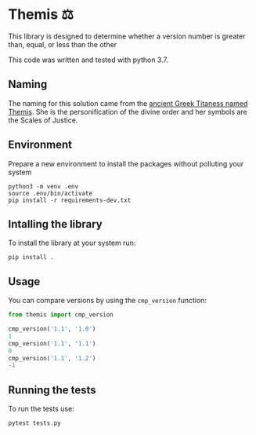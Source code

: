 # Themis ⚖️

This library is designed to determine whether a version number
is greater than, equal, or less than the other

This code was written and tested with python 3.7.

## Naming

The naming for this solution came from the [ancient Greek Titaness named Themis](https://en.wikipedia.org/wiki/Themis).
She is the personification of the divine order and her symbols are the Scales of Justice.


## Environment

Prepare a new environment to install the packages without polluting your system

```shell
python3 -m venv .env
source .env/bin/activate
pip install -r requirements-dev.txt
```

## Intalling the library

To install the library at your system run:

```shell
pip install .
```

## Usage

You can compare versions by using the `cmp_version` function:

```python
from themis import cmp_version

cmp_version('1.1', '1.0')
1
cmp_version('1.1', '1.1')
0
cmp_version('1.1', '1.2')
-1
```

## Running the tests

To run the tests use:

```shell
pytest tests.py
```
